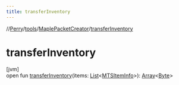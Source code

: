 ```yaml
---
title: transferInventory
---
```

//[Perry](../../../index.html)/[tools](../index.html)/[MaplePacketCreator](index.html)/[transferInventory](transfer-inventory.html)



# transferInventory



[jvm]\
open fun [transferInventory](transfer-inventory.html)(items: [List](https://docs.oracle.com/javase/8/docs/api/java/util/List.html)<[MTSItemInfo](../../server/-m-t-s-item-info/index.html)>): [Array](https://kotlinlang.org/api/latest/jvm/stdlib/kotlin/-array/index.html)<[Byte](https://kotlinlang.org/api/latest/jvm/stdlib/kotlin/-byte/index.html)>




